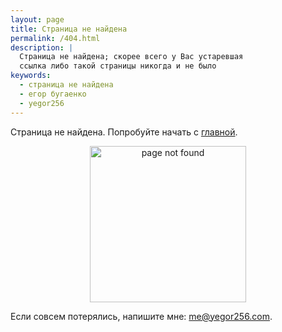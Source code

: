 ```yaml
---
layout: page
title: Страница не найдена
permalink: /404.html
description: |
  Страница не найдена; скорее всего у Вас устаревшая
  ссылка либо такой страницы никогда и не было
keywords:
  - страница не найдена
  - егор бугаенко
  - yegor256
---
```


Страница не найдена. Попробуйте начать с [главной](/).

<p style="text-align:center">
<img src="//www.yegor256.com/images/andreea/page-not-found.svg"
  alt="page not found" style="width:250px"/>
</p>

<p>Если совсем потерялись, напишите мне:
<a href="mailto:me@yegor256.com">me@yegor256.com</a>.</p>
